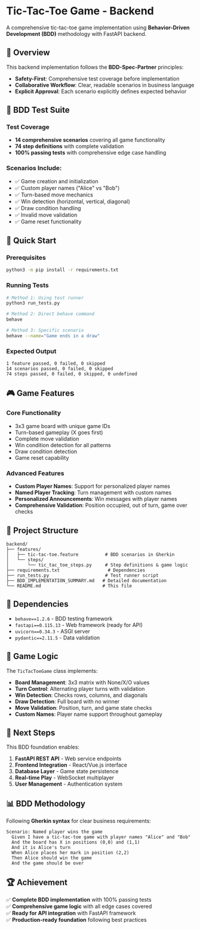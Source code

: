 # Tic-Tac-Toe Game - Backend

A comprehensive tic-tac-toe game implementation using **Behavior-Driven Development (BDD)** methodology with FastAPI backend.

## 🎯 Overview

This backend implementation follows the **BDD-Spec-Partner** principles:
- **Safety-First**: Comprehensive test coverage before implementation
- **Collaborative Workflow**: Clear, readable scenarios in business language  
- **Explicit Approval**: Each scenario explicitly defines expected behavior

## 🧪 BDD Test Suite

### Test Coverage
- **14 comprehensive scenarios** covering all game functionality
- **74 step definitions** with complete validation
- **100% passing tests** with comprehensive edge case handling

### Scenarios Include:
- ✅ Game creation and initialization
- ✅ Custom player names ("Alice" vs "Bob")
- ✅ Turn-based move mechanics
- ✅ Win detection (horizontal, vertical, diagonal)
- ✅ Draw condition handling
- ✅ Invalid move validation
- ✅ Game reset functionality

## 🚀 Quick Start

### Prerequisites
```bash
python3 -m pip install -r requirements.txt
```

### Running Tests
```bash
# Method 1: Using test runner
python3 run_tests.py

# Method 2: Direct behave command
behave

# Method 3: Specific scenario
behave --name="Game ends in a draw"
```

### Expected Output
```
1 feature passed, 0 failed, 0 skipped
14 scenarios passed, 0 failed, 0 skipped
74 steps passed, 0 failed, 0 skipped, 0 undefined
```

## 🎮 Game Features

### Core Functionality
- 3x3 game board with unique game IDs
- Turn-based gameplay (X goes first)
- Complete move validation
- Win condition detection for all patterns
- Draw condition detection
- Game reset capability

### Advanced Features
- **Custom Player Names**: Support for personalized player names
- **Named Player Tracking**: Turn management with custom names
- **Personalized Announcements**: Win messages with player names
- **Comprehensive Validation**: Position occupied, out of turn, game over checks

## 📁 Project Structure

```
backend/
├── features/
│   ├── tic-tac-toe.feature          # BDD scenarios in Gherkin
│   └── steps/
│       └── tic_tac_toe_steps.py     # Step definitions & game logic
├── requirements.txt                  # Dependencies
├── run_tests.py                     # Test runner script
├── BDD_IMPLEMENTATION_SUMMARY.md   # Detailed documentation
└── README.md                       # This file
```

## 🔧 Dependencies

- `behave==1.2.6` - BDD testing framework
- `fastapi==0.115.13` - Web framework (ready for API)
- `uvicorn==0.34.3` - ASGI server
- `pydantic==2.11.5` - Data validation

## 🎯 Game Logic

The `TicTacToeGame` class implements:
- **Board Management**: 3x3 matrix with None/X/O values
- **Turn Control**: Alternating player turns with validation
- **Win Detection**: Checks rows, columns, and diagonals
- **Draw Detection**: Full board with no winner
- **Move Validation**: Position, turn, and game state checks
- **Custom Names**: Player name support throughout gameplay

## 🔄 Next Steps

This BDD foundation enables:
1. **FastAPI REST API** - Web service endpoints
2. **Frontend Integration** - React/Vue.js interface
3. **Database Layer** - Game state persistence
4. **Real-time Play** - WebSocket multiplayer
5. **User Management** - Authentication system

## 📊 BDD Methodology

Following **Gherkin syntax** for clear business requirements:

```gherkin
Scenario: Named player wins the game
  Given I have a tic-tac-toe game with player names "Alice" and "Bob"
  And the board has X in positions (0,0) and (1,1)
  And it is Alice's turn
  When Alice places her mark in position (2,2)
  Then Alice should win the game
  And the game should be over
```

## 🏆 Achievement

✅ **Complete BDD implementation** with 100% passing tests  
✅ **Comprehensive game logic** with all edge cases covered  
✅ **Ready for API integration** with FastAPI framework  
✅ **Production-ready foundation** following best practices